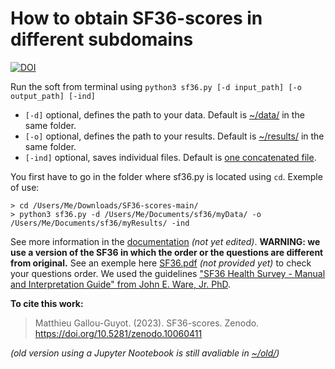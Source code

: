 # How to obtain SF36-scores in different subdomains

[![DOI](https://zenodo.org/badge/DOI/10.5281/zenodo.10086861.svg)](https://doi.org/10.5281/zenodo.10086861)

Run the soft from terminal using ```python3 sf36.py [-d input_path] [-o output_path] [-ind]```  

- `[-d]` optional, defines the path to your data. Default is [~/data/](https://github.com/MatthieuGG/SF36-scores/tree/main/data) in the same folder.  
- `[-o]` optional, defines the path to your results. Default is [~/results/](https://github.com/MatthieuGG/SF36-scores/tree/main/results) in the same folder.  
- `[-ind]` optional, saves individual files. Default is [one concatenated file](https://github.com/MatthieuGG/SF36-scores/blob/main/results/concatenated_results.csv).  

You first have to go in the folder where sf36.py is located using `cd`. Exemple of use: 

```
> cd /Users/Me/Downloads/SF36-scores-main/  
> python3 sf36.py -d /Users/Me/Documents/sf36/myData/ -o /Users/Me/Documents/sf36/myResults/ -ind
```

See more information in the [documentation]() *(not yet edited)*. **WARNING: we use a version of the SF36 in which the order or the questions are different from original.** See an exemple here [SF36.pdf]() *(not provided yet)* to check your questions order. We used the guidelines  ["SF36 Health Survey - Manual and Interpretation Guide" from John E. Ware, Jr. PhD](https://www.researchgate.net/publication/247503121_SF36_Health_Survey_Manual_and_Interpretation_Guide).

**To cite this work:**
> Matthieu Gallou-Guyot. (2023). SF36-scores. Zenodo. https://doi.org/10.5281/zenodo.10060411 

*(old version using a Jupyter Nootebook is still avaliable in [~/old/](https://github.com/MatthieuGG/SF36-scores/tree/main/old))*
